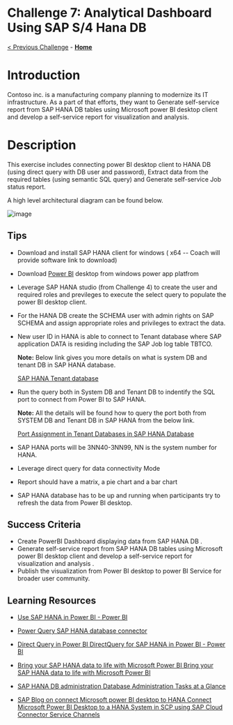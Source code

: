 # Challenge 7: Analytical Dashboard Using SAP S/4 Hana DB
[< Previous Challenge](./06-Start-Stop-Automation.md) - **[Home](../README.md)** 

# Introduction  

Contoso inc. is a manufacturing company planning to modernize its IT infrastructure. As a part of that efforts, they want to Generate self-service report from SAP HANA DB tables using Microsoft power BI desktop client and develop a self-service report for visualization and analysis. 

 

# Description 
    
  
  This exercise includes connecting power BI desktop client to HANA DB (using direct query with DB user and password), Extract data from the required tables (using semantic SQL query) and Generate self-service Job status report.
  
  A high level architectural diagram can be found below.
  
  
![image](https://user-images.githubusercontent.com/81314847/115074617-eefa6580-9ec7-11eb-9eaa-ca09b29708cb.png)
 


## Tips
 

   * Download and install SAP HANA client for windows ( x64 -- Coach will provide software link to download)
    
   * Download [Power BI](https://www.microsoft.com/en-us/download/details.aspx?id=58494) desktop from windows power app platfrom 
    
   * Leverage SAP HANA studio (from Challenge 4) to create the user and required roles and previleges to
     execute the select query to populate the power BI desktop client. 
     
   * For the HANA DB create the SCHEMA user with admin rights on SAP SCHEMA and assign appropriate roles and        privileges to extract the data. 
   
   * New user ID in HANA is able to connect to Tenant database where SAP application DATA is residing              including the SAP Job log table TBTCO.

     **Note:** Below link gives you more details on what is system DB and tenant DB in SAP HANA database.       
    
   
      [SAP HANA Tenant database](https://help.sap.com/viewer/eb3777d5495d46c5b2fa773206bbfb46/2.0.01/en-US/0baadba82dd9407cbb852ae98f49f6bd.html)
   
   * Run the query both in System DB and Tenant DB to indentify the SQL port to connect from Power BI to SAP        HANA.

      **Note:**  All the details will be found how to query the port both from SYSTEM DB and Tenant DB in SAP HANA       from the below link.
      
    

     [Port Assignment in Tenant Databases in SAP HANA Database](https://help.sap.com/viewer/78209c1d3a9b41cd8624338e42a12bf6/2.0.01/en-US/7a9343c9f2a2436faa3cfdb5ca00c052.html)

   * SAP HANA ports will be 3NN40-3NN99, NN is the system number for HANA.

   * Leverage direct query for data connectivity Mode  

   * Report should have a matrix, a pie chart and a bar chart 
   
   * SAP HANA database has to be up and running when participants try to refresh the data from Power BI desktop.
   

 
## Success Criteria

- Create PowerBI Dashboard displaying data from SAP HANA DB .
- Generate self-service report from SAP HANA DB tables using Microsoft power BI desktop client and develop a
  self-service report for visualization and analysis .
- Publish the visualization from Power BI desktop to power BI Service for broader user community. 
 

## Learning Resources 

* [Use SAP HANA in Power BI - Power BI](https://docs.microsoft.com/en-us/power-bi/connect-data/desktop-sap-hana)

* [Power Query SAP HANA database connector](https://docs.microsoft.com/en-us/power-query/connectors/sap-hana/overview)

* [Direct Query in Power BI DirectQuery for SAP HANA in Power BI - Power BI](https://docs.microsoft.com/en-us/power-bi/connect-data/desktop-directquery-sap-hana)

* [Bring your SAP HANA data to life with Microsoft Power BI  Bring your SAP HANA data to life with Microsoft Power BI](https://powerbi.microsoft.com/en-us/blog/bring-your-sap-hana-data-to-life-with-microsoft-power-bi/)

* [SAP HANA DB administration Database Administration Tasks at a Glance](https://help.sap.com/viewer/6b94445c94ae495c83a19646e7c3fd56/2.0.02/en-US/e77aff8345c640698b69173c034ce094.html)

* [SAP Blog on connect Microsoft power BI desktop to HANA Connect Microsoft Power BI Desktop to a HANA System in SCP using SAP Cloud Connector Service Channels](https://blogs.sap.com/2017/01/23/connect-microsoft-power-bi-desktop-to-a-hana-system-in-hcp-using-hana-cloud-connector-service-channels/)






